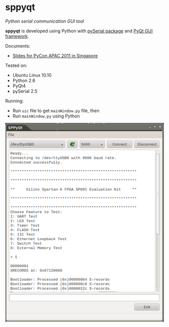 # sppyqt
_Python serial communication GUI tool_

**sppyqt** is developed using Python with [pySerial package](https://pythonhosted.org/pyserial/) and [PyQt GUI framework](https://wiki.python.org/moin/PyQt).

Documents:
 - [Slides for PyCon APAC 2011 in Singapore](https://github.com/ekaakurniawan/sppyqt/blob/master/doc/Python%20for%20Serial%20Communication.pdf)

Tested on:
 - Ubuntu Linux 10.10
 - Python 2.6
 - PyQt4
 - pySerial 2.5

Running:
 - Run `uic` file to get `mainWindow.py` file, then
 - Run `mainWindow.py` using Python

![sppyqt screenshot](https://raw.githubusercontent.com/ekaakurniawan/sppyqt/master/screenshot/screenshot.png)
